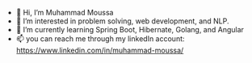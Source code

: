 - 👋 Hi, I’m Muhammad Moussa
- 👀 I’m interested in problem solving, web development, and NLP.
- 🌱 I’m currently learning Spring Boot, Hibernate, Golang, and Angular
- 📫 you can reach me through my linkedIn account: https://www.linkedin.com/in/muhammad-moussa/

<!---
Mousa96/Mousa96 is a ✨ special ✨ repository because its `README.md` (this file) appears on your GitHub profile.
You can click the Preview link to take a look at your changes.
--->
